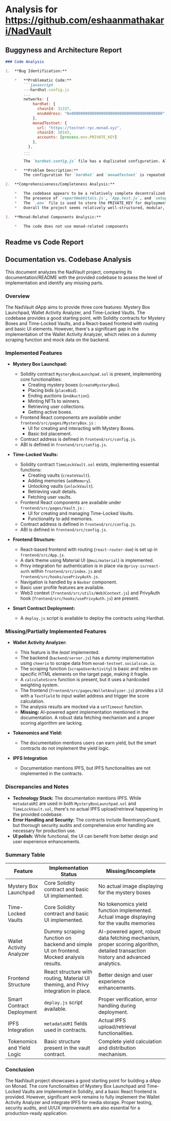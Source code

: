 
# Analysis for https://github.com/eshaanmathakari/NadVault

## Buggyness and Architecture Report
```markdown
### Code Analysis

1.  **Bug Identification:**

    *   **Problematic Code:**
        ```javascript
        ---hardhat.config.js
        ...
        networks: {
            hardhat: {
              chainId: 31337,
              ensAddress: "0x0000000000000000000000000000000000000000"
            },
            monadTestnet: {
              url: "https://testnet-rpc.monad.xyz",
              chainId: 10143,
              accounts: [process.env.PRIVATE_KEY]
            },
          },
        ...
        ```
        The `hardhat.config.js` file has a duplicated configuration. Although it won't technically break the code, it's redundant and could lead to confusion.

    *   **Problem Description:**
        The configuration for `hardhat` and `monadTestnet` is repeated. The first one will be used. It can be fixed by removing the later block.

2.  **Comprehensiveness/Completeness Analysis:**

    *   The codebase appears to be a relatively complete decentralized application (dApp) project built with React for the frontend, Hardhat for smart contract development, and potentially Express.js for a backend server. It includes smart contracts for a Mystery Box launchpad and Time-Locked Vaults, a React frontend with components for user authentication (using Privy), wallet connection, and various pages for interacting with the smart contracts.
    *   The presence of `reportWebVitals.js`, `App.test.js`, and `setupTests.js` suggests that the project includes basic performance monitoring and testing capabilities.
    *   The `.env` file is used to store the PRIVATE_KEY for deployment. It's generally good practice to use environment variables to store sensitive information. However, keep in mind that frontend code should not directly use the private key.
    *   Overall the project seems relatively well-structured, modular, and uses common industry practices.

3.  **Monad-Related Components Analysis:**

    *   The code does not use monad-related components

```


## Readme vs Code Report
## Documentation vs. Codebase Analysis

This document analyzes the NadVault project, comparing its documentation/README with the provided codebase to assess the level of implementation and identify any missing parts.

### Overview

The NadVault dApp aims to provide three core features: Mystery Box Launchpad, Wallet Activity Analyzer, and Time-Locked Vaults. The codebase provides a good starting point, with Solidity contracts for Mystery Boxes and Time-Locked Vaults, and a React-based frontend with routing and basic UI elements. However, there's a significant gap in the implementation of the Wallet Activity Analyzer, which relies on a dummy scraping function and mock data on the backend.

### Implemented Features

*   **Mystery Box Launchpad:**
    *   Solidity contract `MysteryBoxLaunchpad.sol` is present, implementing core functionalities:
        *   Creating mystery boxes (`createMysteryBox`).
        *   Placing bids (`placeBid`).
        *   Ending auctions (`endAuction`).
        *   Minting NFTs to winners.
        *   Retrieving user collections.
        *   Getting active boxes.
    *   Frontend React components are available under  `frontend/src/pages/MysteryBox.js` :
        *   UI for creating and interacting with Mystery Boxes.
        *   Basic bid placement.
    *   Contract address is defined in `frontend/src/config.js`.
    *   ABI is defined in `frontend/src/config.js`.

*   **Time-Locked Vaults:**
    *   Solidity contract `TimeLockVault.sol` exists, implementing essential functions:
        *   Creating vaults (`createVault`).
        *   Adding memories (`addMemory`).
        *   Unlocking vaults (`unlockVault`).
        *   Retrieving vault details.
        *   Fetching user vaults.
    *   Frontend React components are available under  `frontend/src/pages/Vault.js` :
        *   UI for creating and managing Time-Locked Vaults.
        *   Functionality to add memories.
    *   Contract address is defined in `frontend/src/config.js`.
    *   ABI is defined in `frontend/src/config.js`.

*   **Frontend Structure:**
    *   React-based frontend with routing (`react-router-dom`) is set up in `frontend/src/App.js`.
    *   A dark theme using Material UI (`@mui/material`) is implemented.
    *   Privy integration for authentication is in place via `@privy-io/react-auth` within `frontend/src/index.js` and `frontend/src/hooks/usePrivyAuth.js`.
    *   Navigation is handled by a `Navbar` component.
    *   Basic user profile features are available.
    *   Web3 context (`frontend/src/utils/Web3Context.js`) and PrivyAuth hook (`frontend/src/hooks/usePrivyAuth.js`) are present.

*   **Smart Contract Deployment:**
    *   A `deploy.js` script is available to deploy the contracts using Hardhat.

### Missing/Partially Implemented Features

*   **Wallet Activity Analyzer:**
    *   This feature is the *least* implemented.
    *   The backend (`backend/server.js`) has a *dummy* implementation using `cheerio` to scrape data from `monad-testnet.socialscan.io`.
    *   The scraping function (`scrapeUserActivity`) is basic and relies on specific HTML elements on the target page, making it fragile.
    *   A `calculateScore` function is present, but it uses a hardcoded weighting system.
    *   The frontend (`frontend/src/pages/WalletAnalyzer.js`) provides a UI with a `TextField` to input wallet address and trigger the score calculation.
    *   The analysis results are mocked via a `setTimeout` function.
    *   **Missing:** AI-powered agent implementation mentioned in the documentation. A robust data fetching mechanism and a proper scoring algorithm are lacking.

*   **Tokenomics and Yield:**
    *   The documentation mentions users can earn yield, but the smart contracts do not implement the yield logic.

*   **IPFS Integration**
    *   Documentation mentions IPFS, but IPFS functionalities are not implemented in the contracts.

### Discrepancies and Notes

*   **Technology Stack:** The documentation mentions IPFS. While `metadataURI` are used in both `MysteryBoxLaunchpad.sol` and `TimeLockVault.sol`, there's no actual IPFS upload/retrieval happening in the provided codebase.
*   **Error Handling and Security:** The contracts include ReentrancyGuard, but thorough security audits and comprehensive error handling are necessary for production use.
*   **UI polish:** While functional, the UI can benefit from better design and user experience enhancements.

### Summary Table

| Feature                     | Implementation Status                                                                                       | Missing/Incomplete                                                                                                                                              |
| --------------------------- | --------------------------------------------------------------------------------------------------------- | ------------------------------------------------------------------------------------------------------------------------------------------------------------- |
| Mystery Box Launchpad       | Core Solidity contract and basic UI implemented.                                                         | No actual image displaying for the mystery boxes                                                                                                     |
| Time-Locked Vaults          | Core Solidity contract and basic UI implemented.                                                         | No tokenomics yield function implemented. Actual image displaying for the vaults memories |
| Wallet Activity Analyzer    | Dummy scraping function on backend and simple UI on frontend. Mocked analysis results.             | AI-powered agent, robust data fetching mechanism, proper scoring algorithm, detailed transaction history and advanced analytics.   |
| Frontend Structure          | React structure with routing, Material UI theming, and Privy integration in place.                       |  Better design and user experience enhancements.                                                                                                                                  |
| Smart Contract Deployment   | `deploy.js` script available.                                                                              | Proper verification, error handling during deployment.                                                                                                        |
| IPFS Integration            | `metadataURI` fields used in contracts.                                                                  | Actual IPFS upload/retrieval functionalities.                                                                                                                |
| Tokenomics and Yield Logic | Basic structure present in the vault contract.                                                            | Complete yield calculation and distribution mechanism.                                                                                                        |

### Conclusion

The NadVault project showcases a good starting point for building a dApp on Monad. The core functionalities of Mystery Box Launchpad and Time-Locked Vaults are implemented in Solidity, and a basic React frontend is provided. However, significant work remains to fully implement the Wallet Activity Analyzer and integrate IPFS for media storage. Proper testing, security audits, and UI/UX improvements are also essential for a production-ready application.


